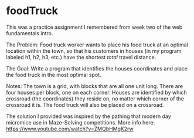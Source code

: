 # foodTruck

This was a practice assignment I remembered from week two of the web fundamentals intro.

The Problem:
Food truck worker wants to place his food truck at an optimal location within the town, so that his customers in houses (in my program labeled h1, h2, h3, etc.) have the shortest *total* travel distance.

The Goal:
Write a program that identifies the houses coordinates and place the food truck in the most optimal spot.

Notes:
The town is a grid, with blocks that are all one unit long.
There are four houses per block, one on each corner.
Houses are identified by which crossroad (the coordinates) they reside on, no matter which corner of the crossroad it is.
The food truck will also be placed on a crossroad.


The solution I provided was inspired by the pathing that modern day micromice use in Maze-Solving competitions. More info here: https://www.youtube.com/watch?v=ZMQbHMgK2rw
